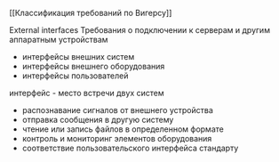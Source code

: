 
[[Классификация требований по Вигерсу]]

External interfaces
Требования о подключении к серверам и другим аппаратным устройствам
- интерфейсы внешних систем
- интерфейсы внешнего оборудования
- интерфейсы пользователей

интерфейс - место встречи двух систем

- распознавание сигналов от внешнего устройства
- отправка сообщения в другую систему 
- чтение или запись файлов в определенном формате
- контроль и мониторинг элементов оборудования
- соответствие пользовательского интерфейса стандарту